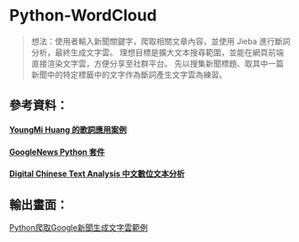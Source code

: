 # Python-WordCloud
> 想法：使用者輸入新聞關鍵字，爬取相關文章內容，並使用 Jieba 進行斷詞分析，最終生成文字雲。
> 理想目標是擴大文本搜尋範圍，並能在網頁前端直接渲染文字雲，方便分享至社群平台。
> 先以搜集新聞標題、取其中一篇新聞中的特定標籤中的文字作為斷詞產生文字雲為練習。

## 參考資料：
#### [YoungMi Huang 的歌詞應用案例](https://github.com/youngmihuang/lyrics_application)
#### [GoogleNews Python 套件](https://pypi.org/project/GoogleNews/)
#### [Digital Chinese Text Analysis 中文數位文本分析](http://120.108.221.55/PROFCHWU/dctai/index.php)

## 輸出畫面：

[Python爬取Google新聞生成文字雲範例](http://bit.ly/請點擊此處前往)
